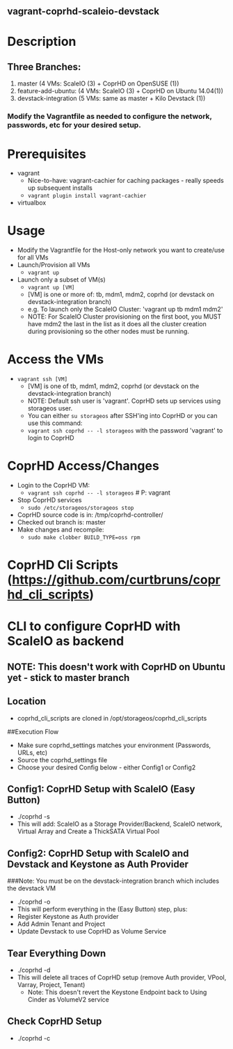 vagrant-coprhd-scaleio-devstack
---------------

# Description
## Three Branches: 
1. master (4 VMs: ScaleIO (3) + CoprHD on OpenSUSE (1))
2. feature-add-ubuntu: (4 VMs: ScaleIO (3) + CoprHD on Ubuntu 14.04(1))
3. devstack-integration (5 VMs: same as master + Kilo Devstack (1))

### Modify the Vagrantfile as needed to configure the network, passwords, etc for your desired setup.

# Prerequisites
* vagrant
  * Nice-to-have: vagrant-cachier for caching packages - really speeds up subsequent installs
  * `vagrant plugin install vagrant-cachier`
* virtualbox

# Usage
* Modify the Vagrantfile for the Host-only network you want to create/use for all VMs
* Launch/Provision all VMs
  * `vagrant up`
* Launch only a subset of VM(s)
  * `vagrant up [VM]`
  * [VM] is one or more of: tb, mdm1, mdm2, coprhd  (or devstack on devstack-integration branch)
  * e.g. To launch only the ScaleIO Cluster: 'vagrant up tb mdm1 mdm2'
  * NOTE: For ScaleIO Cluster provisioning on the first boot, you MUST have mdm2 the last in the list as it does all the cluster creation during provisioning so the other nodes must be running.

# Access the VMs
* `vagrant ssh [VM]`
  * [VM] is one of tb, mdm1, mdm2, coprhd (or devstack on the devstack-integration branch)
  * NOTE: Default ssh user is 'vagrant'.  CoprHD sets up services using storageos user.
  * You can either `su storageos` after SSH'ing into CoprHD or you can use this command:
  * `vagrant ssh coprhd -- -l storageos` with the password 'vagrant' to login to CoprHD

# CoprHD Access/Changes
* Login to the CoprHD VM:
  * `vagrant ssh coprhd -- -l storageos`  # P: vagrant
* Stop CoprHD services
  * `sudo /etc/storageos/storageos stop`
* CoprHD source code is in: /tmp/coprhd-controller/
* Checked out branch is: master
* Make changes and recompile:
  * `sudo make clobber BUILD_TYPE=oss rpm`

# CoprHD Cli Scripts (https://github.com/curtbruns/coprhd_cli_scripts)
# CLI to configure CoprHD with ScaleIO as backend
## NOTE: This doesn't work with CoprHD on Ubuntu yet - stick to master branch

## Location
* coprhd_cli_scripts are cloned in /opt/storageos/coprhd_cli_scripts

##Execution Flow
* Make sure coprhd_settings matches your environment (Passwords, URLs, etc)
* Source the coprhd_settings file
* Choose your desired Config below - either Config1 or Config2

## Config1: CoprHD Setup with ScaleIO (Easy Button)
* ./coprhd -s
* This will add: ScaleIO as a Storage Provider/Backend, ScaleIO network, Virtual Array and Create a ThickSATA Virtual Pool

## Config2: CoprHD Setup with ScaleIO and Devstack and Keystone as Auth Provider
###Note: You must be on the devstack-integration branch which includes the devstack VM
* ./coprhd -o
* This will perform everything in the (Easy Button) step, plus:
* Register Keystone as Auth provider
* Add Admin Tenant and Project
* Update Devstack to use CoprHD as Volume Service

## Tear Everything Down
* ./coprhd -d
* This will delete all traces of CoprHD setup (remove Auth provider, VPool, Varray, Project, Tenant)
  * Note: This doesn't revert the Keystone Endpoint back to Using Cinder as VolumeV2 service

## Check CoprHD Setup
* ./coprhd -c
